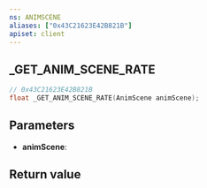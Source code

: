 ```yaml
---
ns: ANIMSCENE
aliases: ["0x43C21623E42B821B"]
apiset: client
---
```

## _GET_ANIM_SCENE_RATE

```c
// 0x43C21623E42B821B
float _GET_ANIM_SCENE_RATE(AnimScene animScene);
```


## Parameters
* **animScene**:

## Return value

